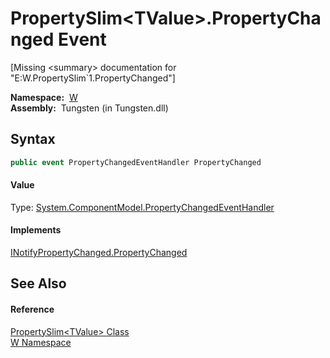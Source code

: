 PropertySlim&lt;TValue>.PropertyChanged Event
=============================================
   
[Missing &lt;summary> documentation for "E:W.PropertySlim`1.PropertyChanged"]


  **Namespace:**  [W][1]  
  **Assembly:**  Tungsten (in Tungsten.dll)

Syntax
------

```csharp
public event PropertyChangedEventHandler PropertyChanged
```

#### Value
Type: [System.ComponentModel.PropertyChangedEventHandler][2]
#### Implements
[INotifyPropertyChanged.PropertyChanged][3]  


See Also
--------

#### Reference
[PropertySlim&lt;TValue> Class][4]  
[W Namespace][1]  

[1]: ../README.md
[2]: http://msdn.microsoft.com/en-us/library/hyza7z75
[3]: http://msdn.microsoft.com/en-us/library/ms133023
[4]: README.md